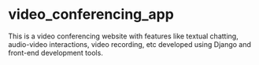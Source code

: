# video_conferencing_app
This is a video conferencing website with features like textual chatting, audio-video interactions, video recording, etc developed using Django and front-end development tools.
